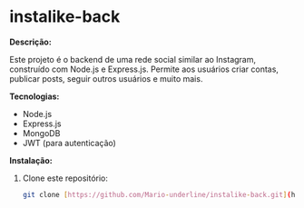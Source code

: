 # instalike-back

**Descrição:**

Este projeto é o backend de uma rede social similar ao Instagram, construído com Node.js e Express.js. Permite aos usuários criar contas, publicar posts, seguir outros usuários e muito mais.

**Tecnologias:**

* Node.js
* Express.js
* MongoDB
* JWT (para autenticação)

**Instalação:**

1. Clone este repositório:
   ```bash
   git clone [https://github.com/Mario-underline/instalike-back.git](https://github.com/Mario-underline/instalike-back.git)
